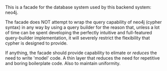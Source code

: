 This is a facade for the database system used by this backend system: neo4j.

The facade does NOT attempt to wrap the query capability of neo4j (cypher syntax) in any way by using a 
query builder for the reason that, unless a lot of time can be spent developing the perfectly intuitive and
full-featured query-builder implementation, it will severely restrict the flexibility that cypher is
designed to provide. 

If anything, the facade should provide capability to elimate or *reduces* the need to write 'model' code. 
A thin layer that reduces the need for repetitive and boring boilerplate code. Also to maintain uniformity.